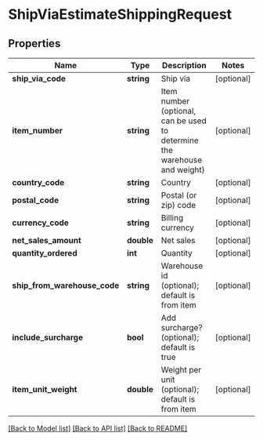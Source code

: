 # ShipViaEstimateShippingRequest

## Properties
Name | Type | Description | Notes
------------ | ------------- | ------------- | -------------
**ship_via_code** | **string** | Ship via | [optional] 
**item_number** | **string** | Item number (optional, can be used to determine the warehouse and weight) | [optional] 
**country_code** | **string** | Country | [optional] 
**postal_code** | **string** | Postal (or zip) code | [optional] 
**currency_code** | **string** | Billing currency | [optional] 
**net_sales_amount** | **double** | Net sales | [optional] 
**quantity_ordered** | **int** | Quantity | [optional] 
**ship_from_warehouse_code** | **string** | Warehouse id (optional); default is from item | [optional] 
**include_surcharge** | **bool** | Add surcharge? (optional); default is true | [optional] 
**item_unit_weight** | **double** | Weight per unit (optional); default is from item | [optional] 

[[Back to Model list]](../README.md#documentation-for-models) [[Back to API list]](../README.md#documentation-for-api-endpoints) [[Back to README]](../README.md)


